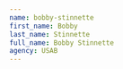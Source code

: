 ```yaml
---
name: bobby-stinnette
first_name: Bobby
last_name: Stinnette
full_name: Bobby Stinnette
agency: USAB
---
```


